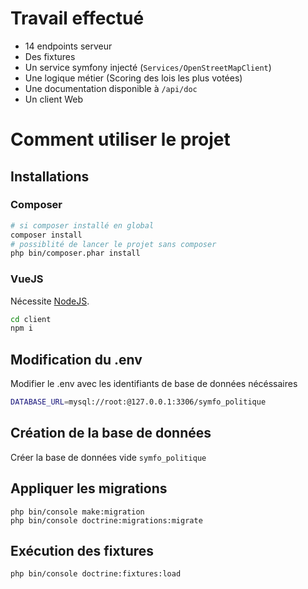 # Travail effectué

- 14 endpoints serveur
- Des fixtures
- Un service symfony injecté (`Services/OpenStreetMapClient`)
- Une logique métier (Scoring des lois les plus votées)
- Une documentation disponible à `/api/doc`
- Un client Web

# Comment utiliser le projet

## Installations

### Composer
```bash
# si composer installé en global
composer install
# possiblité de lancer le projet sans composer
php bin/composer.phar install
```

### VueJS
Nécessite [NodeJS](https://nodejs.org/en/).
```bash
cd client
npm i
```

## Modification du .env

Modifier le .env avec les identifiants de base de données nécéssaires

```bash
DATABASE_URL=mysql://root:@127.0.0.1:3306/symfo_politique
```

## Création de la base de données

Créer la base de données vide `symfo_politique`

## Appliquer les migrations

```
php bin/console make:migration
php bin/console doctrine:migrations:migrate
```

## Exécution des fixtures

```bash
php bin/console doctrine:fixtures:load
```


